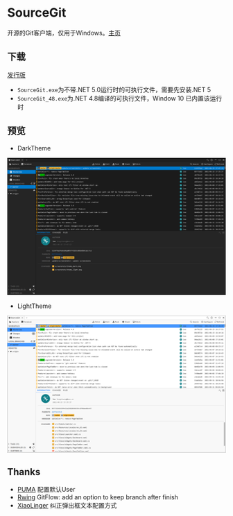 # SourceGit

开源的Git客户端，仅用于Windows。[主页](https://sourcegit-scm.github.io/)

## 下载

[发行版](https://gitee.com/sourcegit/sourcegit/releases/)

* `SourceGit.exe`为不带.NET 5.0运行时的可执行文件，需要先安装.NET 5
* `SourceGit_48.exe`为.NET 4.8编译的可执行文件，Window 10 已内置该运行时

## 预览

* DarkTheme

![Theme Dark](./screenshots/theme_dark.png)

* LightTheme

![Theme Light](./screenshots/theme_light.png)


## Thanks

* [PUMA](https://gitee.com/whgfu) 配置默认User
* [Rwing](https://gitee.com/rwing) GitFlow: add an option to keep branch after finish
* [XiaoLinger](https://gitee.com/LingerNN) 纠正弹出框文本配置方式
